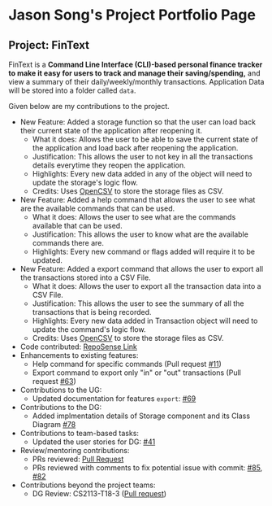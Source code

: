 # Jason Song's Project Portfolio Page

## Project: FinText

FinText is a **Command Line Interface (CLI)-based personal finance tracker to make it easy for users to track and manage
their saving/spending,** and view a summary of their daily/weekly/monthly transactions. Application Data will be stored into a folder called `data`.

Given below are my contributions to the project.

- New Feature: Added a storage function so that the user can load back their current state of the application after reopening it.
    - What it does: Allows the user to be able to save the current state of the application and load back after reopening the application.
    - Justification: This allows the user to not key in all the transactions details everytime they reopen the application.
    - Highlights: Every new data added in any of the object will need to update the storage's logic flow.
    - Credits: Uses [OpenCSV](https://mvnrepository.com/artifact/com.opencsv/opencsv) to store the storage files as CSV.
- New Feature: Added a help command that allows the user to see what are the available commands that can be used.
    - What it does: Allows the user to see what are the commands available that can be used.
    - Justification: This allows the user to know what are the available commands there are.
    - Highlights: Every new command or flags added will require it to be updated.
- New Feature: Added a export command that allows the user to export all the transactions stored into a CSV File.
    - What it does: Allows the user to export all the transaction data into a CSV File.
    - Justification: This allows the user to see the summary of all the transactions that is being recorded.
    - Highlights: Every new data added in Transaction object will need to update the command's logic flow.
    - Credits: Uses [OpenCSV](https://mvnrepository.com/artifact/com.opencsv/opencsv) to store the storage files as CSV.
- Code contributed: [RepoSense Link](https://nus-cs2113-ay2324s1.github.io/tp-dashboard/?search=sRanay&sort=groupTitle&sortWithin=title&timeframe=commit&mergegroup=&groupSelect=groupByRepos&breakdown=true&checkedFileTypes=docs~functional-code~test-code&since=2023-09-22&tabOpen=true&tabType=authorship&tabAuthor=sRanay&tabRepo=AY2324S1-CS2113-W12-3%2Ftp%5Bmaster%5D&authorshipIsMergeGroup=false&authorshipFileTypes=other~docs~functional-code~test-code&authorshipIsBinaryFileTypeChecked=false&authorshipIsIgnoredFilesChecked=false)
- Enhancements to existing features:
    - Help command for specific commands (Pull request [#11](https://github.com/AY2324S1-CS2113-W12-3/tp/pull/11))
    - Export command to export only "in" or "out" transactions (Pull request [#63](https://github.com/AY2324S1-CS2113-W12-3/tp/pull/63))
- Contributions to the UG:
    - Updated documentation for features `export`: [#69](https://github.com/AY2324S1-CS2113-W12-3/tp/pull/69)
- Contributions to the DG:
    - Added implmentation details of Storage component and its Class Diagram [#78](https://github.com/AY2324S1-CS2113-W12-3/tp/pull/78)
- Contributions to team-based tasks:
    - Updated the user stories for DG: [#41](https://github.com/AY2324S1-CS2113-W12-3/tp/pull/41)
- Review/mentoring contributions:
    - PRs reviewed: [Pull Request](https://github.com/AY2324S1-CS2113-W12-3/tp/pulls?q=is%3Apr+reviewed-by%3AsRanay)
    - PRs reviewed with comments to fix potential issue with commit: [#85](https://github.com/AY2324S1-CS2113-W12-3/tp/pull/85), [#82](https://github.com/AY2324S1-CS2113-W12-3/tp/pull/82) 
- Contributions beyond the project teams:
    - DG Review: CS2113-T18-3 ([Pull request](https://github.com/nus-cs2113-AY2324S1/tp/pull/22))